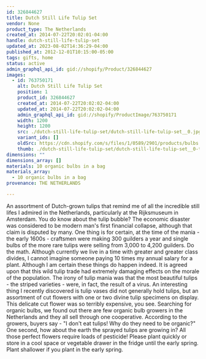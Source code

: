 ```yaml
---
id: 326844627
title: Dutch Still Life Tulip Set
vendor: None
product_type: The Netherlands
created_at: 2014-07-22T20:02:01-04:00
handle: dutch-still-life-tulip-set
updated_at: 2023-08-02T14:36:29-04:00
published_at: 2012-12-01T10:15:00-05:00
tags: gifts, home
status: active
admin_graphql_api_id: gid://shopify/Product/326844627
images:
  - id: 763750171
    alt: Dutch Still Life Tulip Set
    position: 1
    product_id: 326844627
    created_at: 2014-07-22T20:02:02-04:00
    updated_at: 2014-07-22T20:02:02-04:00
    admin_graphql_api_id: gid://shopify/ProductImage/763750171
    width: 1200
    height: 1200
    src: ./dutch-still-life-tulip-set/dutch-still-life-tulip-set__0.jpg
    variant_ids: []
    oldSrc: https://cdn.shopify.com/s/files/1/0589/2901/products/bulbs.jpeg?v=1406073722
    thumb: ./dutch-still-life-tulip-set/dutch-still-life-tulip-set__0-thumb.jpg
dimensions: ""
dimensions_array: []
materials: 10 organic bulbs in a bag
materials_array:
  - 10 organic bulbs in a bag
provenance: THE NETHERLANDS

---
```


An assortment of Dutch-grown tulips that remind me of all the incredible still lifes I admired in the Netherlands, particularly at the Rijksmuseum in Amsterdam. You do know about the tulip bubble? The economic disaster was considered to be modern man's first financial collapse, although that claim is disputed by many. One thing is for certain, at the time of the mania - the early 1600s - craftsmen were making 300 guilders a year and single bulbs of the more rare tulips were selling from 3,000 to 4,200 guilders. Do the math. Although currently we live in a time with greater and greater class divides, I cannot imagine someone paying 10 times my annual salary for a plant. Although I am certain these things do happen indeed. It is agreed upon that this wild tulip trade had extremely damaging effects on the morale of the population. The irony of tulip mania was that the most beautiful tulips - the striped varieties - were, in fact, the result of a virus. An interesting thing I recently discovered is tulip vases did not generally hold tulips, but an assortment of cut flowers with one or two divine tulip specimens on display. This delicate cut flower was so terribly expensive, you see. Searching for organic bulbs, we found out there are few organic bulb growers in the Netherlands and they all sell through one cooperative. According to the growers, buyers say - "I don't eat tulips! Why do they need to be organic?" One second, how about the earth the sprayed tulips are growing in? All those perfect flowers require loads of pesticide! Please plant quickly or store in a cool space or vegetable drawer in the fridge until the early spring. Plant shallower if you plant in the early spring.